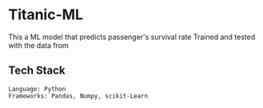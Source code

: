 # Titanic-ML

This a ML model that predicts passenger's survival rate
Trained and tested with the data from 

## Tech Stack
```
Language: Python
Frameworks: Pandas, Numpy, scikit-Learn
```
